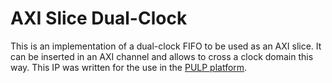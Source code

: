 # AXI Slice Dual-Clock

This is an implementation of a dual-clock FIFO to be used as an AXI slice. It
can be inserted in an AXI channel and allows to cross a clock domain this way.
This IP was written for the use in the [PULP platform](http://pulp.ethz.ch/).
